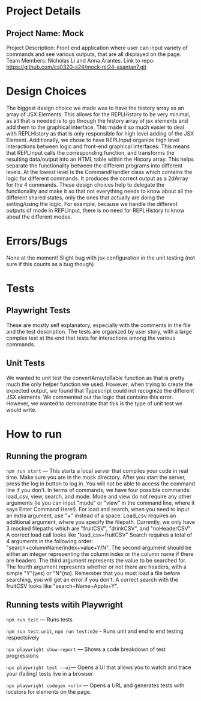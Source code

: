 # Project Details
## Project Name: Mock
Project Description: Front end application where user can input variety of commands and see various outputs, that are all displayed on the page. 
Team Members: Nicholas Li and Anna Arantes.
Link to repo: https://github.com/cs0320-s24/mock-nli24-asantan7.git
# Design Choices
The biggest design choice we made was to have the history array as an array of JSX Elements. This allows for the REPLHistory to be very minimal, as all that is needed is to go through the history array of jsx elements and add them to the graphical interface. This made it so much easier to deal with REPLHistory as that is only responsible for high level adding of the JSX Element. 
Additionally, we chose to have REPLInput organize high level interactions between logic and front-end graphical interfaces. This means that REPLInput calls the corresponding function, and transforms the resulting data/output into an HTML table within the History array. This helps separate the functionality between the different programs into different levels. 
At the lowest level is the CommandHandler class which contains the logic for different commands. It produces the correct output as a 2dArray for the 4 commands. 
These design choices help to delegate the functionality and make it so that not everything needs to know about all the different shared states, only the ones that actually are doing the setting/using the logic. For example, because we handle the different outputs of mode in REPLInput, there is no need for REPLHistory to know about the different modes. 

# Errors/Bugs
None at the moment! Slight bug with jsx configuration in the unit testing (not sure if this counts as a bug though)

# Tests
## Playwright Tests
These are mostly self explanatory, especially with the comments in the file and the test description. The tests are organized by user story, with a large complex test at the end that tests for interactions among the various commands. 
## Unit Tests
We wanted to unit test the convertArraytoTable function as that is pretty much the only helper function we used. However, when trying to create the expected output, we found that Typescript could not recognize the different JSX elements. We commented out the logic that contains this error. However, we wanted to demonstrate that this is the type of unit test we would write. 

# How to run

## Running the program
`npm run start` — This starts a local server that compiles your code in real time. Make sure you are in the mock directory. 
After you start the server, press the log in button to log in. You will not be able to access the command line if you don't. 
In terms of commands, we have four possible commands: load_csv, view, search, and mode. Mode and view do not require any other arguments (ie you can input "mode" or "view" in the command line, where it says Enter Command Here!). For load and search, when you need to input an extra argument, use "+" instead of a space. 
Load_csv requires an additional argument, where you specify the filepath. Currently, we only have 3 mocked filepaths which are "fruitCSV", "drinkCSV", and "noHeaderCSV". A correct load call looks like "load_csv+fruitCSV"
Search requires a total of 4 arguments in the following order: "search+columnName/index+value+Y/N". The second argument should be either an integer representing the column index or the column name if there are headers. The third argument represents the value to be searched for. The fourth argument represents whether or not there are headers, with a simple "Y"(yes) or "N"(no). Remember that you must load a file before searching, you will get an error if you don't. A correct search with the fruitCSV looks like "search+Name+Apple+Y". 

## Running tests witih Playwright

`npm run test` — Runs tests

`npm run test:unit`, `npm run test:e2e` - Runs unit and end to end testing respectsively

`npx playwright show-report` — Shows a code breakdown of test progressions

`npx playwright test --ui`— Opens a UI that allows you to watch and trace your (failing) tests live in a browser

`npx playwright codegen <url>` — Opens a URL and generates tests with locators for elements on the page.
